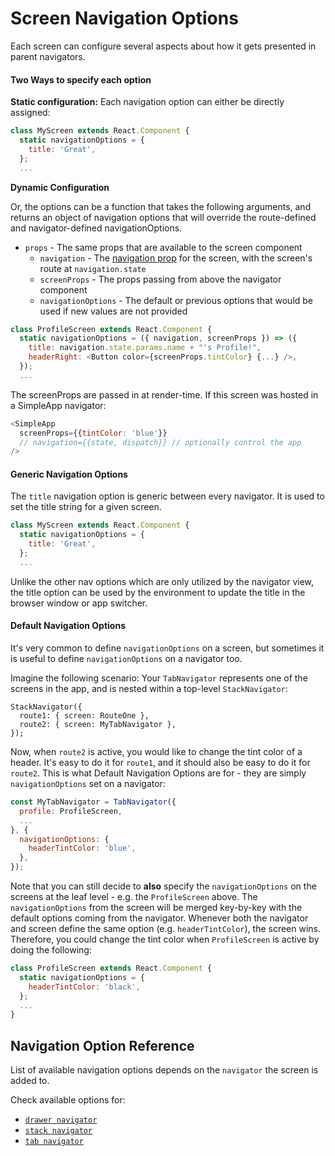 
# Screen Navigation Options

Each screen can configure several aspects about how it gets presented in parent navigators.

#### Two Ways to specify each option

**Static configuration:** Each navigation option can either be directly assigned:

```js
class MyScreen extends React.Component {
  static navigationOptions = {
    title: 'Great',
  };
  ...
```

**Dynamic Configuration**

Or, the options can be a function that takes the following arguments, and returns an object of navigation options that will override the route-defined and navigator-defined navigationOptions.

- `props` - The same props that are available to the screen component
  - `navigation` - The [navigation prop](/docs/navigators/navigation-prop) for the screen, with the screen's route at `navigation.state`
  - `screenProps` - The props passing from above the navigator component
  - `navigationOptions` - The default or previous options that would be used if new values are not provided

```js
class ProfileScreen extends React.Component {
  static navigationOptions = ({ navigation, screenProps }) => ({
    title: navigation.state.params.name + "'s Profile!",
    headerRight: <Button color={screenProps.tintColor} {...} />,
  });
  ...
```

The screenProps are passed in at render-time. If this screen was hosted in a SimpleApp navigator:

```js
<SimpleApp
  screenProps={{tintColor: 'blue'}}
  // navigation={{state, dispatch}} // optionally control the app
/>
```

#### Generic Navigation Options

The `title` navigation option is generic between every navigator. It is used to set the title string for a given screen.

```js
class MyScreen extends React.Component {
  static navigationOptions = {
    title: 'Great',
  };
  ...
```

Unlike the other nav options which are only utilized by the navigator view, the title option can be used by the environment to update the title in the browser window or app switcher.

#### Default Navigation Options

It's very common to define `navigationOptions` on a screen, but sometimes it is useful to define `navigationOptions` on a navigator too.

Imagine the following scenario:
Your `TabNavigator` represents one of the screens in the app, and is nested within a top-level `StackNavigator`:

```
StackNavigator({
  route1: { screen: RouteOne },
  route2: { screen: MyTabNavigator },
});
```

Now, when `route2` is active, you would like to change the tint color of a header. It's easy to do it for `route1`, and it should also be easy to do it for `route2`. This is what Default Navigation Options are for - they are simply `navigationOptions` set on a navigator:

```js
const MyTabNavigator = TabNavigator({
  profile: ProfileScreen,
  ...
}, {
  navigationOptions: {
    headerTintColor: 'blue',
  },
});
```

Note that you can still decide to **also** specify the `navigationOptions` on the screens at the leaf level - e.g.  the `ProfileScreen` above. The `navigationOptions` from the screen will be merged key-by-key with the default options coming from the navigator. Whenever both the navigator and screen define the same option (e.g. `headerTintColor`), the screen wins. Therefore, you could change the tint color when `ProfileScreen` is active by doing the following:

```js
class ProfileScreen extends React.Component {
  static navigationOptions = {
    headerTintColor: 'black',
  };
  ...
}
```

## Navigation Option Reference

List of available navigation options depends on the `navigator` the screen is added to.

Check available options for:
- [`drawer navigator`](/docs/api/navigators/DrawerNavigator.md#screen-navigation-options)
- [`stack navigator`](/docs/api/navigators/StackNavigator.md#screen-navigation-options)
- [`tab navigator`](/docs/api/navigators/TabNavigator.md#screen-navigation-options)

